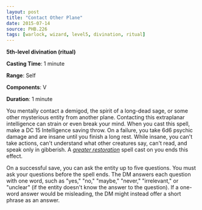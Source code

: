 ```yaml
---
layout: post
title: "Contact Other Plane"
date: 2015-07-14
source: PHB.226
tags: [warlock, wizard, level5, divination, ritual]
---
```


**5th-level divination (ritual)**

**Casting Time**: 1 minute

**Range**: Self

**Components**: V

**Duration**: 1 minute

You mentally contact a demigod, the spirit of a long-dead sage, or some other mysterious entity from another plane. Contacting this extraplanar intelligence can strain or even break your mind. When you cast this spell, make a DC 15 Intelligence saving throw. On a failure, you take 6d6 psychic damage and are insane until you finish a long rest. While insane, you can't take actions, can't understand what other creatures say, can't read, and speak only in gibberish. A *[greater restoration](../greater-restoration "greater restoration (lvl 5)")* spell cast on you ends this effect.

On a successful save, you can ask the entity up to five questions. You must ask your questions before the spell ends. The DM answers each question with one word, such as "yes," "no," "maybe," "never," "irrelevant," or "unclear" (if the entity doesn't know the answer to the question). If a one-word answer would be misleading, the DM might instead offer a short phrase as an answer.